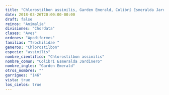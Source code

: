 ```yaml
---
title: "Chlorostilbon assimilis, Garden Emerald, Colibrí Esmeralda Jardinero"
date: 2018-03-26T20:00:00-00:00
draft: false
reinos: "Animalia"
divisiones: "Chordata"
clases: "Aves"
ordenes: "Apodiformes"
familias: "Trochilidae "
generos: "Chlorostilbon"
especie: "assimilis"
nombre_cientifico: "Chlorostilbon assimilis"
nombre_comun: "Colibrí Esmeralda Jardinero"
nombre_ingles: "Garden Emerald"
otros_nombres: ""
garrigues: "146"
vista: true
los_cielos: true
---
```

